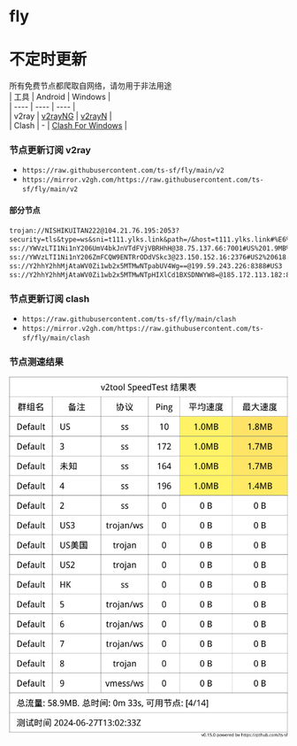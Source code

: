 # fly
# 不定时更新
所有免费节点都爬取自网络，请勿用于非法用途  
|  工具  | Android  | Windows  |  
|  ----  | ----   | ----  |  
| v2ray  | [v2rayNG](https://github.com/2dust/v2rayNG/releases) | [v2rayN](https://github.com/2dust/v2rayN/releases) |  
| Clash  | - | [Clash For Windows](https://github.com/2dust/clashN/releases) | 
  
### 节点更新订阅  v2ray
- `https://raw.githubusercontent.com/ts-sf/fly/main/v2`  
- `https://mirror.v2gh.com/https://raw.githubusercontent.com/ts-sf/fly/main/v2`  

#### 部分节点  
``` 
trojan://NISHIKUITAN222@104.21.76.195:2053?security=tls&type=ws&sni=t111.ylks.link&path=/&host=t111.ylks.link#%E6%9C%AA%E7%9F%A52
ss://YWVzLTI1Ni1nY206UmV4bkJnVTdFVjVBRHhH@38.75.137.66:7001#US%201.9MB%2Fs
ss://YWVzLTI1Ni1nY206ZmFCQW9ENTRrODdVSkc3@23.150.152.16:2376#US2%20618.1KB%2Fs
ss://Y2hhY2hhMjAtaWV0Zi1wb2x5MTMwNTpabUV4Wg==@199.59.243.226:8388#US3
ss://Y2hhY2hhMjAtaWV0Zi1wb2x5MTMwNTpHIXlCd1BXSDNWYW8=@185.172.113.182:809#%E6%9C%AA%E7%9F%A53%201.3MB%2Fs
```
### 节点更新订阅  clash
- `https://raw.githubusercontent.com/ts-sf/fly/main/clash`  
- `https://mirror.v2gh.com/https://raw.githubusercontent.com/ts-sf/fly/main/clash`  

### 节点测速结果
![image](traffic.png)
